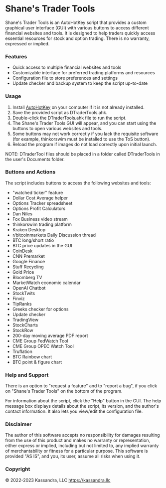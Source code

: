 # Shane's Trader Tools
Shane's Trader Tools is an AutoHotKey script that provides a custom graphical user interface (GUI) with various buttons to access different financial websites and tools.
It is designed to help traders quickly access essential resources for stock and option trading.
There is no warranty, expressed or implied.

### Features
* Quick access to multiple financial websites and tools
* Customizable interface for preferred trading platforms and resources
* Configuration file to store preferences and settings
* Update checker and backup system to keep the script up-to-date

### Usage
1. Install [AutoHotKey](https://www.autohotkey.com/) on your computer if it is not already installed.
2. Save the provided script as DTraderTools.ahk.
3. Double-click the DTraderTools.ahk file to run the script.
4. The Shane's Trader Tools GUI will appear, and you can start using the buttons to open various websites and tools.
5. Some buttons may not work correctly if you lack the requisite software (for example, thinkorswim must be installed to use the ToS button).
6. Reload the program if images do not load correctly upon initial launch.

NOTE: DTraderTool files should be placed in a folder called DTraderTools in the user's Documents folder.

### Buttons and Actions
The script includes buttons to access the following websites and tools:
* "watched ticker" feature
* Dollar Cost Average helper
* Options Tracker spreadsheet
* Options Profit Calculators
* Dan Niles
* Fox Business video stream
* thinkorswim trading platform
* Kraken Desktop
* r/bitcoinmarkets Daily Discussion thread
* BTC long/short ratio
* BTC price updates in the GUI
* CoinDesk
* CNN Premarket
* Google Finance
* Stuff Recycling
* Gold Price
* Bloomberg TV
* MarketWatch economic calendar
* OpenAI Chatbot
* StockTwits
* Finviz
* TipRanks
* Greeks checker for options
* Update checker
* TradingView
* StockCharts
* StockRow
* 200-day moving average PDF report
* CME Group FedWatch Tool
* CME Group OPEC Watch Tool
* Truflation
* BTC Rainbow chart
* BTC point & figure chart

### Help and Support
There is an option to "request a feature" and to "report a bug", if you click on "Shane's Trader Tools" on the bottom of the program.

For information about the script, click the "Help" button in the GUI. The help message box displays details about the script, its version, and the author's contact information. 
It also lets you view/edit the configuration file.

### Disclaimer
The author of this software accepts no responsibility for damages resulting from the use of this product and makes no warranty or representation, either express or implied, including but not limited to, any implied warranty of merchantability or fitness for a particular purpose. This software is provided "AS IS", and you, its user, assume all risks when using it.

### Copyright
© 2022-2023 Kassandra, LLC https://kassandra.llc
